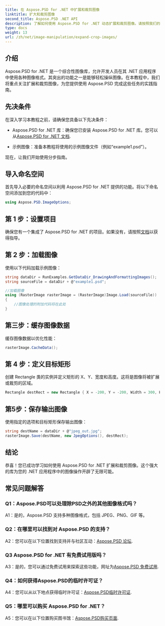 ```yaml
---
title: 在 Aspose.PSD for .NET 中扩展和裁剪图像
linktitle: 扩大和裁剪图像
second_title: Aspose.PSD .NET API
description: 了解如何使用 Aspose.PSD for .NET 动态扩展和裁剪图像。请按照我们的分步指南进行无缝图像处理。
type: docs
weight: 13
url: /zh/net/image-manipulation/expand-crop-images/
---
```

## 介绍

Aspose.PSD for .NET 是一个综合性图像库，允许开发人员在其 .NET 应用程序中使用各种图像格式。其突出的功能之一是能够轻松操纵图像。在本教程中，我们将重点关注扩展和裁剪图像，为您提供使用 Aspose.PSD 完成这些任务的实践指南。

## 先决条件

在深入学习本教程之前，请确保您具备以下先决条件：

-  Aspose.PSD for .NET 库：确保您已安装 Aspose.PSD for .NET 库。您可以从[Aspose.PSD for .NET 文档](https://reference.aspose.com/psd/net/).

- 示例图像：准备本教程将使用的示例图像文件（例如“example1.psd”）。

现在，让我们开始使用分步指南。

## 导入命名空间

首先导入必要的命名空间以利用 Aspose.PSD for .NET 提供的功能。将以下命名空间添加到您的代码中：

```csharp
using Aspose.PSD.ImageOptions;
```

## 第 1 步：设置项目

确保您有一个集成了 Aspose.PSD for .NET 的项目。如果没有，请按照[文档](https://reference.aspose.com/psd/net/)以获得指导。

## 第 2 步：加载图像

使用以下代码加载示例图像：

```csharp
string dataDir = RunExamples.GetDataDir_DrawingAndFormattingImages();
string sourceFile = dataDir + @"example1.psd";

//加载图像
using (RasterImage rasterImage = (RasterImage)Image.Load(sourceFile))
{
    //图像处理的附加代码将在此处
}
```

## 第三步：缓存图像数据

缓存图像数据以优化性能：

```csharp
rasterImage.CacheData();
```

## 第 4 步：定义目标矩形

创建 Rectangle 类的实例并定义矩形的 X、Y、宽度和高度。这将是图像将被扩展或裁剪的区域。

```csharp
Rectangle destRect = new Rectangle { X = -200, Y = -200, Width = 300, Height = 300 };
```

## 第5步：保存输出图像

使用指定的选项和目标矩形保存输出图像：

```csharp
string destName = dataDir + @"jpeg_out.jpg";
rasterImage.Save(destName, new JpegOptions(), destRect);
```

## 结论

恭喜！您已成功学习如何使用 Aspose.PSD for .NET 扩展和裁剪图像。这个强大的库为您的 .NET 应用程序中的图像操作开辟了无限可能。

## 常见问题解答

### Q1：Aspose.PSD可以处理除PSD之外的其他图像格式吗？

A1：是的，Aspose.PSD 支持多种图像格式，包括 JPEG、PNG、GIF 等。

### Q2：在哪里可以找到对 Aspose.PSD 的支持？

 A2：您可以在以下位置找到支持并与社区互动：[Aspose.PSD 论坛](https://forum.aspose.com/c/psd/34).

### Q3 Aspose.PSD for .NET 有免费试用版吗？

 A3：是的，您可以通过免费试用来探索这些功能，网址为[Aspose.PSD 免费试用](https://releases.aspose.com/).

### Q4：如何获得Aspose.PSD的临时许可证？

 A4：您可以从以下地点获得临时许可证：[Aspose.PSD临时许可证](https://purchase.aspose.com/temporary-license/).

### Q5：哪里可以购买 Aspose.PSD for .NET？

 A5：您可以在以下位置购买图书馆：[Aspose.PSD购买页面](https://purchase.aspose.com/buy).
